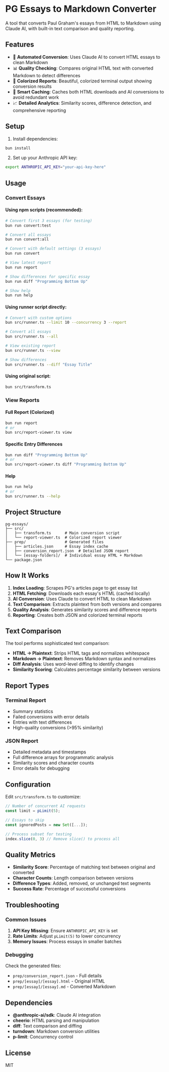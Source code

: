 # PG Essays to Markdown Converter

A tool that converts Paul Graham's essays from HTML to Markdown using Claude AI, with built-in text comparison and quality reporting.

## Features

- 🔄 **Automated Conversion**: Uses Claude AI to convert HTML essays to clean Markdown
- 📊 **Quality Checking**: Compares original HTML text with converted Markdown to detect differences
- 🎨 **Colorized Reports**: Beautiful, colorized terminal output showing conversion results
- 💾 **Smart Caching**: Caches both HTML downloads and AI conversions to avoid redundant work
- 📈 **Detailed Analytics**: Similarity scores, difference detection, and comprehensive reporting

## Setup

1. Install dependencies:
```bash
bun install
```

2. Set up your Anthropic API key:
```bash
export ANTHROPIC_API_KEY="your-api-key-here"
```

## Usage

### Convert Essays

#### Using npm scripts (recommended):
```bash
# Convert first 3 essays (for testing)
bun run convert:test

# Convert all essays
bun run convert:all

# Convert with default settings (3 essays)
bun run convert

# View latest report
bun run report

# Show differences for specific essay
bun run diff "Programming Bottom Up"

# Show help
bun run help
```

#### Using runner script directly:
```bash
# Convert with custom options
bun src/runner.ts --limit 10 --concurrency 3 --report

# Convert all essays
bun src/runner.ts --all

# View existing report
bun src/runner.ts --view

# Show differences
bun src/runner.ts --diff "Essay Title"
```

#### Using original script:
```bash
bun src/transform.ts
```

### View Reports

#### Full Report (Colorized)
```bash
bun run report
# or
bun src/report-viewer.ts view
```

#### Specific Entry Differences
```bash
bun run diff "Programming Bottom Up"
# or
bun src/report-viewer.ts diff "Programming Bottom Up"
```

#### Help
```bash
bun run help
# or
bun src/runner.ts --help
```

## Project Structure

```
pg-essays/
├── src/
│   ├── transform.ts      # Main conversion script
│   └── report-viewer.ts  # Colorized report viewer
├── prep/                 # Generated files
│   ├── articles.json     # Essay index cache
│   ├── conversion_report.json  # Detailed JSON report
│   └── [essay-folders]/  # Individual essay HTML + Markdown
└── package.json
```

## How It Works

1. **Index Loading**: Scrapes PG's articles page to get essay list
2. **HTML Fetching**: Downloads each essay's HTML (cached locally)
3. **AI Conversion**: Uses Claude to convert HTML to clean Markdown
4. **Text Comparison**: Extracts plaintext from both versions and compares
5. **Quality Analysis**: Generates similarity scores and difference reports
6. **Reporting**: Creates both JSON and colorized terminal reports

## Text Comparison

The tool performs sophisticated text comparison:

- **HTML → Plaintext**: Strips HTML tags and normalizes whitespace
- **Markdown → Plaintext**: Removes Markdown syntax and normalizes
- **Diff Analysis**: Uses word-level diffing to identify changes
- **Similarity Scoring**: Calculates percentage similarity between versions

## Report Types

### Terminal Report
- Summary statistics
- Failed conversions with error details
- Entries with text differences
- High-quality conversions (>95% similarity)

### JSON Report
- Detailed metadata and timestamps
- Full difference arrays for programmatic analysis
- Similarity scores and character counts
- Error details for debugging

## Configuration

Edit `src/transform.ts` to customize:

```typescript
// Number of concurrent AI requests
const limit = pLimit(5);

// Essays to skip
const ignoredPosts = new Set([...]);

// Process subset for testing
index.slice(0, 3) // Remove slice() to process all
```

## Quality Metrics

- **Similarity Score**: Percentage of matching text between original and converted
- **Character Counts**: Length comparison between versions
- **Difference Types**: Added, removed, or unchanged text segments
- **Success Rate**: Percentage of successful conversions

## Troubleshooting

### Common Issues

1. **API Key Missing**: Ensure `ANTHROPIC_API_KEY` is set
2. **Rate Limits**: Adjust `pLimit(5)` to lower concurrency
3. **Memory Issues**: Process essays in smaller batches

### Debugging

Check the generated files:
- `prep/conversion_report.json` - Full details
- `prep/[essay]/[essay].html` - Original HTML
- `prep/[essay]/[essay].md` - Converted Markdown

## Dependencies

- **@anthropic-ai/sdk**: Claude AI integration
- **cheerio**: HTML parsing and manipulation
- **diff**: Text comparison and diffing
- **turndown**: Markdown conversion utilities
- **p-limit**: Concurrency control

## License

MIT